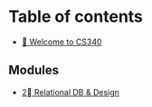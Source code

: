 # Table of contents

* [👋 Welcome to CS340](README.md)

## Modules

* [2⃣ Relational DB & Design](modules/relational-db-and-design.md)
